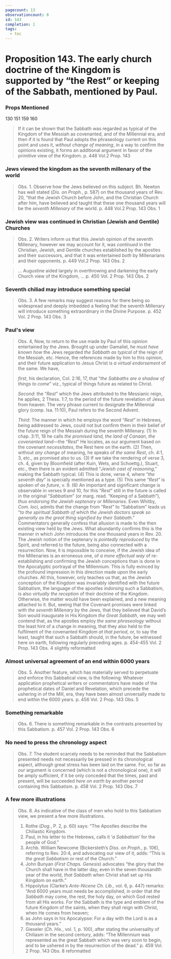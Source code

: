 ```yaml
---
pagecount: 13
observationcount: 8
id: 143
completion: 1
tags:
  - toc
---
```

# Proposition 143. The early church doctrine of the Kingdom is supported by “the Rest” or keeping of the Sabbath, mentioned by Paul.

### Props Mentioned
130 151 159 160

>If it can be shown that the Sabbath was regarded as typical of the Kingdom of the Messiah as covenanted, and of the Millennial era, and then if it is found that Paul adopts the phraseology current on this point and uses it, *without change of meaning*, in a way to confirm the opinions existing, it forms an additional argument in favor of the primitive view of the Kingdom.
>p. 448 Vol.2 Prop. 143
### Jews viewed the kingdom as the seventh millenary of the world
>Obs. 1. Observe how the Jews believed on this subject. Bh. Newton has well stated (*Dis. on Proph.*, p. 587) on the thousand years of Rev. 20, “that the Jewish Church before John, and the Christian Church after him, have believed and taught that these one thousand years will be the *seventh Millenary* of the world.
>p. 448 Vol.2 Prop. 143 Obs. 1
### Jewish view was continued in Christian (Jewish and Gentile) Churches
>Obs. 2. Writers inform us that this Jewish opinion of the seventh Millenary, however we may account for it, was *continued* in the Christian, Jewish, and Gentile churches established by the apostles and their successors, and that it was entertained *both* by Millenarians and their opponents.
>p. 449 Vol.2 Prop. 143 Obs. 2

>... Augustine aided largely in overthrowing and darkening the early Church view of the Kingdom, ...
>p. 450 Vol. 2 Prop. 143 Obs. 2 
### Seventh chiliad may introduce something special
>Obs. 3. A few remarks may suggest reasons for there being so widespread and deeply imbedded a feeling that the seventh Millenary will introduce something extraordinary in the Divine Purpose.
>p. 452 Vol. 2 Prop. 143 Obs. 3
### Paul's view
>Obs. 4, Now, to return to the use made by Paul of this opinion entertained by the Jews. Brought up under Gamaliel, he *must have known how* the Jews regarded *the Sabbath as typical* of the reign of the Messiah, etc. Hence, the references made by him to this opinion, and their future application to Jesus Christ is *a virtual endorsement* of the same. We have, 
>
>*first*, his declaration, Col. 2:16, 17, that “*the Sabbaths are a shadow of things to come*” viz., typical of things future as related to Christ. 
>
>*Second*: the “*Rest*” which the Jews attributed to the Messianic reign, he applies, 2 Thess. 1:7, to the period of the future revelation of Jesus from heaven. The very phrase current to designate the Millennial glory (comp. Isa. 11:10), Paul refers to the Second Advent. 
>
>*Third*: The manner in which he employs the word “*Rest*” in Hebrews, being addressed to Jews, could not but confirm them in their belief of the future reign of the Messiah during the seventh Millenary. 
>(1) In chap. 3:11, 18 he calls *the promised land, the land of Canaan, the covenanted land*—the “*Rest*” He locates, as our argument based on the covenant *necessitates*, the Rest here on the earth. 
>(2) Then, without *any change* of meaning, he speaks of *the same Rest*, ch. 4:1, 3, etc., as promised also to us. 
>(3) If we take the rendering of verse 3, ch. 4, given by Bloomfield (after Kuin, Wets, and Schoettg.), Stuart, etc., then there is an evident admitted “*Jewish cast of reasoning*,” making the Sabbath typical. 
>(4) This is done, verse 4, where “*the seventh day*” is specially mentioned as a type. 
>(5) This same “*Rest*” is spoken of *as future*, v. 9. 
>(6) An important and significant change is observable in verses 9 and 10, for this “*Rest*” still in the future is called in the original “*Sabbatism*” (or marg. read. “Keeping of a Sabbath”), *thus endorsing the Jewish septenary or Millenaries*. Even Whitby, *Com. loci*, admits that the change from “Rest” to “Sabbatism” leads us “*to the spiritual Sabbath of which the Jewish doctors speak so generally as the great thing signified by their Sabbath*.” Commentators generally confess that allusion is made to the then existing view held by the Jews. What abundantly confirms this is the manner in which John introduces the one thousand years in Rev. 20. The Jewish notion of the septenary is *pointedly reproduced* by the Spirit, and referred to the future, being also connected with a resurrection. Now, it is impossible to conceive, if the Jewish idea of the Millenaries is an erroneous one, of *a more effectual way* of re-establishing and confirming the Jewish conceptions than is done in the Apocalyptic portrayal of the Millennium. This is fully evinced by the profound impression in this direction made upon the early churches. All this, however, only teaches us that, as the Jewish conception of the Kingdom was invariably identified with the future Sabbatism, the language of the apostles *indorsing* such a Sabbatism, is also *virtually the reception* of their doctrine of the Kingdom. Otherwise, the matter would have been explained, and a new meaning attached to it. But, seeing that the Covenant promises were linked with *the seventh Millenary* by the Jews, that they believed that David’s Son would inaugurate in His Kingdom *the Great Sabbath*, we may well contend that, as the apostles employ *the same phraseology* without the least hint of a change in meaning, that they also held to the fulfilment of the covenanted Kingdom *at that period*, or, to say the least, taught that such a Sabbath should, in the future, be witnessed here on earth, following regularly preceding ages.
>p. 454-455 Vol. 2 Prop. 143 Obs. 4 slightly reformatted
### Almost universal agreement of an end within 6000 years
>Obs. 5. Another feature, which has materially served to perpetuate and enforce this Sabbatical view, is the following: Whatever application prophetical writers or commentators have made of the prophetical dates of Daniel and Revelation, which precede the ushering in of the Mill, era, they have been almost universally made to end within the 6000 years.
>p. 456 Vol. 2 Prop. 143 Obs. 5
### Something remarkable
>Obs. 6. There is something remarkable in the contrasts presented by this Sabbatism.
>p. 457 Vol. 2 Prop. 143 Obs. 6
### No need to press the chronology aspect
>Obs. 7. The student scarcely needs to be reminded that the Sabbatism presented needs not necessarily be pressed in its chronological aspect, although great stress has been laid on the same. For, so far as *our* argument is concerned (which is not a chronological one), it will be amply sufficient, if it be only conceded that the times, past and present, will be succeeded *here on earth* by another period containing this Sabbatism.
>p. 458 Vol. 2 Prop. 143 Obs. 7
### A few more illustrations
>Obs. 8. As indicative of the class of men who hold to this Sabbatism view, we present a few more illustrations. 
>1. Rothe (*Dog.*, P. 2, p. 60) says: “The Apostles describe the Chiliastic Kingdom. 
>2. Paul, in his letter to the Hebrews, calls it ‘*a Sabbatism*’ for the people of God.” 
>3. Archb. William Newcome (Bickersteth’s *Diss. on Proph.*, p. 106), referring to Rev. 20:4, and advocating our view of it, adds: “This is *the great Sabbatism* or rest of the Church.” 
>4. John Bunyan (*First Chaps. Genesis*) advocates “the glory that the Church shall have in the latter day, even in the seven thousandth year of the world, *that Sabbath* when Christ shall set up His Kingdom on earth.” 
>5. Hippolytus (Clarke’s *Ante-Nicene Ch. Lib.*, vol. 6, p. 447) remarks: “And 6000 years must needs be accomplished, in order that *the Sabbath* may come, the rest, the holy day, on which God rested from all His works. For the Sabbath is the type and emblem of the future Kingdom of the saints, when they shall reign with Christ, when He comes from heaven; 
>6. as John says in his Apocalypse: For a day with the Lord is as a thousand years.” 
>7. Gieseler (*Ch. His.*, vol. 1, p. 100), after stating the universality of Chiliasm in the second century, adds: “The Millennium was represented as the great Sabbath which was very soon to begin, and to be ushered in by the resurrection of the dead.”
>p. 459 Vol. 2 Prop. 143 Obs. 8 reformatted




